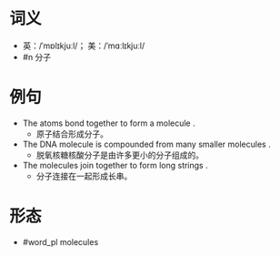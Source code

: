 # 词义
- 英：/ˈmɒlɪkjuːl/； 美：/ˈmɑːlɪkjuːl/
- #n 分子
# 例句
- The atoms bond together to form a molecule .
	- 原子结合形成分子。
- The DNA molecule is compounded from many smaller molecules .
	- 脱氧核糖核酸分子是由许多更小的分子组成的。
- The molecules join together to form long strings .
	- 分子连接在一起形成长串。
# 形态
- #word_pl molecules
